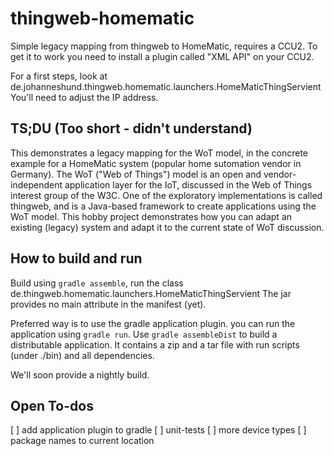 # thingweb-homematic
Simple legacy mapping from thingweb to HomeMatic, requires a CCU2.
To get it to work you need to install a plugin called "XML API" on your CCU2.

For a first steps, look at de.johanneshund.thingweb.homematic.launchers.HomeMaticThingServient
You'll need to adjust the IP address.

## TS;DU (Too short - didn't understand)

This demonstrates a legacy mapping for the WoT model, in the concrete example for a HomeMatic system (popular home sutomation vendor in Germany).
The WoT ("Web of Things") model is an open and vendor-independent application layer for the IoT, discussed in the Web of Things interest group of the W3C.
One of the exploratory implementations is called thingweb, and is a Java-based framework to create applications using the WoT model.
This hobby project demonstrates how you can adapt an existing (legacy) system and adapt it to the current state of WoT discussion.

## How to build and run

Build using ``gradle assemble``, run the class de.thingweb.homematic.launchers.HomeMaticThingServient
The jar provides no main attribute in the manifest (yet).

Preferred way is to use the gradle application plugin.
you can run the application using ``gradle run``.
Use ``gradle assembleDist`` to build a distributable application.
It contains a zip and a tar file with run scripts (under ./bin) and all dependencies.

We'll soon provide a nightly build.

## Open To-dos
[ ] add application plugin to gradle
[ ] unit-tests
[ ] more device types
[ ] package names to current location


